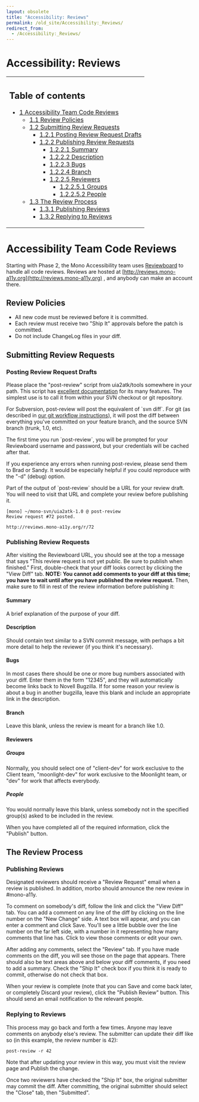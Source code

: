 ```yaml
---
layout: obsolete
title: "Accessibility: Reviews"
permalink: /old_site/Accessibility:_Reviews/
redirect_from:
  - /Accessibility:_Reviews/
---
```


Accessibility: Reviews
======================

<table>
<col width="100%" />
<tbody>
<tr class="odd">
<td align="left"><h2>Table of contents</h2>
<ul>
<li><a href="#accessibility-team-code-reviews">1 Accessibility Team Code Reviews</a>
<ul>
<li><a href="#review-policies">1.1 Review Policies</a></li>
<li><a href="#submitting-review-requests">1.2 Submitting Review Requests</a>
<ul>
<li><a href="#posting-review-request-drafts">1.2.1 Posting Review Request Drafts</a></li>
<li><a href="#publishing-review-requests">1.2.2 Publishing Review Requests</a>
<ul>
<li><a href="#summary">1.2.2.1 Summary</a></li>
<li><a href="#description">1.2.2.2 Description</a></li>
<li><a href="#bugs">1.2.2.3 Bugs</a></li>
<li><a href="#branch">1.2.2.4 Branch</a></li>
<li><a href="#reviewers">1.2.2.5 Reviewers</a>
<ul>
<li><a href="#groups">1.2.2.5.1 Groups</a></li>
<li><a href="#people">1.2.2.5.2 People</a></li>
</ul></li>
</ul></li>
</ul></li>
<li><a href="#the-review-process">1.3 The Review Process</a>
<ul>
<li><a href="#publishing-reviews">1.3.1 Publishing Reviews</a></li>
<li><a href="#replying-to-reviews">1.3.2 Replying to Reviews</a></li>
</ul></li>
</ul></li>
</ul></td>
</tr>
</tbody>
</table>

Accessibility Team Code Reviews
===============================

Starting with Phase 2, the Mono Accessibility team uses [Reviewboard](http://www.review-board.org) to handle all code reviews. Reviews are hosted at [http://reviews.mono-a11y.org](http://reviews.mono-a11y.org) , and anybody can make an account there.

Review Policies
---------------

-   All new code must be reviewed before it is committed.
-   Each review must receive two "Ship It" approvals before the patch is committed.
-   Do not include ChangeLog files in your diff.

Submitting Review Requests
--------------------------

### Posting Review Request Drafts

Please place the "post-review" script from uia2atk/tools somewhere in your path. This script has [excellent documentation](http://review-board.org/docs/manual/dev/users/tools/post-review/) for its many features. The simplest use is to call it from within your SVN checkout or git repository.

For Subversion, post-review will post the equivalent of \`svn diff\`. For git (as described in [our git workflow instructions]({{site.github.url}}/old_site/Accessibility:_GitSVN:_Workflow#get-feedback-with-reviewboard "Accessibility: GitSVN: Workflow")), it will post the diff between everything you've committed on your feature branch, and the source SVN branch (trunk, 1.0, etc).

The first time you run \`post-review\`, you will be prompted for your Reviewboard username and password, but your credentials will be cached after that.

If you experience any errors when running post-review, please send them to Brad or Sandy. It would be especially helpful if you could reproduce with the "-d" (debug) option.

Part of the output of \`post-review\` should be a URL for your review draft. You will need to visit that URL and complete your review before publishing it.

    [mono] ~/mono-svn/uia2atk-1.0 @ post-review 
    Review request #72 posted.

    http://reviews.mono-a11y.org/r/72

### Publishing Review Requests

After visiting the Reviewboard URL, you should see at the top a message that says "This review request is not yet public. Be sure to publish when finished." First, double-check that your diff looks correct by clicking the "View Diff" tab. **NOTE: You cannot add comments to your diff at this time; you have to wait until after you have published the review request.** Then, make sure to fill in rest of the review information before publishing it:

#### Summary

A brief explanation of the purpose of your diff.

#### Description

Should contain text similar to a SVN commit message, with perhaps a bit more detail to help the reviewer (if you think it's necessary).

#### Bugs

In most cases there should be one or more bug numbers associated with your diff. Enter them in the form "12345", and they will automatically become links back to Novell Bugzilla. If for some reason your review is about a bug in another bugzilla, leave this blank and include an appropriate link in the description.

#### Branch

Leave this blank, unless the review is meant for a branch like 1.0.

#### Reviewers

##### Groups

Normally, you should select one of "client-dev" for work exclusive to the Client team, "moonlight-dev" for work exclusive to the Moonlight team, or "dev" for work that affects everybody.

##### People

You would normally leave this blank, unless somebody not in the specified group(s) asked to be included in the review.

When you have completed all of the required information, click the "Publish" button.

The Review Process
------------------

### Publishing Reviews

Designated reviewers should receive a "Review Request" email when a review is published. In addition, morbo should announce the new review in \#mono-a11y.

To comment on somebody's diff, follow the link and click the "View Diff" tab. You can add a comment on any line of the diff by clicking on the line number on the "New Change" side. A text box will appear, and you can enter a comment and click Save. You'll see a little bubble over the line number on the far left side, with a number in it representing how many comments that line has. Click to view those comments or edit your own.

After adding any comments, select the "Review" tab. If you have made comments on the diff, you will see those on the page that appears. There should also be text areas above and below your diff comments, if you need to add a summary. Check the "Ship It" check box if you think it is ready to commit, otherwise do not check that box.

When your review is complete (note that you can Save and come back later, or completely Discard your review), click the "Publish Review" button. This should send an email notification to the relevant people.

### Replying to Reviews

This process may go back and forth a few times. Anyone may leave comments on anybody else's review. The submitter can update their diff like so (in this example, the review number is 42):

    post-review -r 42

Note that after updating your review in this way, you must visit the review page and Publish the change.

Once two reviewers have checked the "Ship It" box, the original submitter may commit the diff. After committing, the original submitter should select the "Close" tab, then "Submitted".

